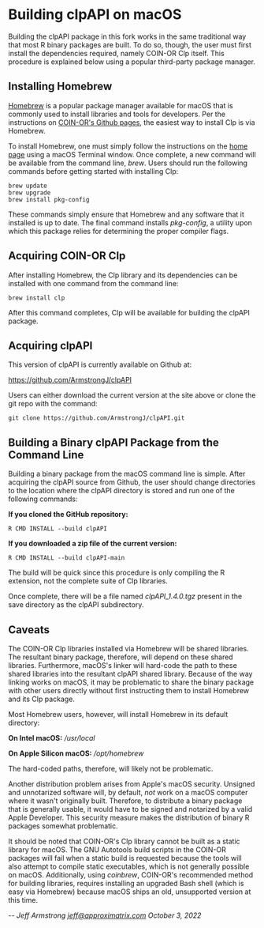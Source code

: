 Building clpAPI on macOS
========================

Building the clpAPI package in this fork works in the same traditional way that
most R binary packages are built.  To do so, though, the user must first
install the dependencies required, namely COIN-OR Clp itself.  This procedure
is explained below using a popular third-party package manager.

## Installing Homebrew

[Homebrew](https://brew.sh) is a popular package manager available for macOS
that is commonly used to install libraries and tools for developers.  Per the
instructions on [COIN-OR's Github pages](https://github.com/coin-or/Clp/blob/master/README.md),
the easiest way to install Clp is via Homebrew.  

To install Homebrew, one must simply follow the instructions on the
[home page](https://brew.sh) using a macOS Terminal window.  Once complete, a
new command will be available from the command line, *brew*.  Users should
run the following commands before getting started with installing Clp:

```
brew update
brew upgrade
brew install pkg-config
```

These commands simply ensure that Homebrew and any software that it installed
is up to date.  The final command installs *pkg-config*, a utility upon which
this package relies for determining the proper compiler flags.  


## Acquiring COIN-OR Clp

After installing Homebrew, the Clp library and its dependencies can be
installed with one command from the command line:

```
brew install clp
```

After this command completes, Clp will be available for building the clpAPI
package.

## Acquiring clpAPI

This version of clpAPI is currently available on Github at:

https://github.com/ArmstrongJ/clpAPI

Users can either download the current version at the site above or clone the
git repo with the command:

```
git clone https://github.com/ArmstrongJ/clpAPI.git
```

## Building a Binary clpAPI Package from the Command Line

Building a binary package from the macOS command line is simple.  After
acquiring the clpAPI source from Github, the user should change directories 
to the location where the clpAPI directory is stored and run one of the 
following commands:

**If you cloned the GitHub repository:**
``` 
R CMD INSTALL --build clpAPI
```

**If you downloaded a zip file of the current version:**
```
R CMD INSTALL --build clpAPI-main
```

The build will be quick since this procedure is only compiling the R
extension, not the complete suite of Clp libraries. 

Once complete, there will be a file named *clpAPI_1.4.0.tgz* present in the
save directory as the clpAPI subdirectory.

## Caveats

The COIN-OR Clp libraries installed via Homebrew will be shared libraries.
The resultant binary package, therefore, will depend on these shared
libraries.  Furthermore, macOS's linker will hard-code the path to these
shared libraries into the resultant clpAPI shared library.  Because of the
way linking works on macOS, it may be problematic to share the binary package
with other users directly without first instructing them to install Homebrew
and its Clp package.

Most Homebrew users, however, will install Homebrew in its default directory:

**On Intel macOS:** */usr/local*

**On Apple Silicon macOS:** */opt/homebrew*

The hard-coded paths, therefore, will likely not be problematic.

Another distribution problem arises from Apple's macOS security.  Unsigned
and unnotarized software will, by default, *not* work on a macOS computer
where it wasn't originally built.  Therefore, to distribute a binary package
that is generally usable, it would have to be signed and notarized by a valid
Apple Developer.  This security measure makes the distribution of binary R
packages somewhat problematic.  

It should be noted that COIN-OR's Clp library cannot be built as a static
library for macOS.  The GNU Autotools build scripts in the COIN-OR packages 
will fail when a static build is requested because the tools will also 
attempt to compile static executables, which is not generally possible on 
macOS.  Additionally, using *coinbrew*, COIN-OR's recommended method for
building libraries, requires installing an upgraded Bash shell (which is easy
via Homebrew) because macOS ships an old, unsupported version at this time.

-- 
*Jeff Armstrong <jeff@approximatrix.com>*
*October 3, 2022*
